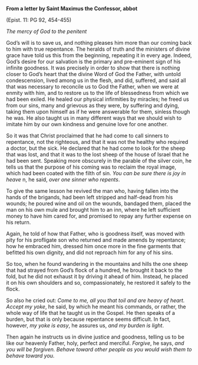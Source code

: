 

**From a letter by Saint Maximus the Confessor, abbot**

(Epist. 11: PG 92, 454-455)

_The mercy of God to the penitent_

God’s will is to save us, and nothing pleases him more than our coming back to him with true repentance. The heralds of truth and the ministers of divine grace have told us this from the beginning, repeating it in every age. Indeed, God’s desire for our salvation is the primary and pre-eminent sign of his infinite goodness. It was precisely in order to show that there is nothing closer to God’s heart that the divine Word of God the Father, with untold condescension, lived among us in the flesh, and did, suffered, and said all that was necessary to reconcile us to God the Father, when we were at enmity with him, and to restore us to the life of blessedness from which we had been exiled. He healed our physical infirmities by miracles; he freed us from our sins, many and grievous as they were, by suffering and dying, taking them upon himself as if he were answerable for them, sinless though he was. He also taught us in many different ways that we should wish to imitate him by our own kindness and genuine love for one another.

So it was that Christ proclaimed that he had come to call sinners to repentance, not the righteous, and that it was not the healthy who required a doctor, but the sick. He declared that he had come to look for the sheep that was lost, and that it was to the lost sheep of the house of Israel that he had been sent. Speaking more obscurely in the parable of the silver coin, he tells us that the purpose of his coming was to reclaim the royal image, which had been coated with the filth of sin. _You can be sure there is joy in heave_ n, he said, _over one sinner who repents_.

To give the same lesson he revived the man who, having fallen into the hands of the brigands, had been left stripped and half-dead from his wounds; he poured wine and oil on the wounds, bandaged them, placed the man on his own mule and brought him to an inn, where he left sufficient money to have him cared for, and promised to repay any further expense on his return.

Again, he told of how that Father, who is goodness itself, was moved with pity for his profligate son who returned and made amends by repentance; how he embraced him, dressed him once more in the fine garments that befitted his own dignity, and did not reproach him for any of his sins.

So too, when he found wandering in the mountains and hills the one sheep that had strayed from God’s flock of a hundred, he brought it back to the fold, but he did not exhaust it by driving it ahead of him. Instead, he placed it on his own shoulders and so, compassionately, he restored it safely to the flock.

So also he cried out: _Come to me, all you that toil and are heavy of heart. Accept my yoke_, he said, by which he meant his commands, or rather, the whole way of life that he taught us in the Gospel. He then speaks of a burden, but that is only because repentance seems difficult. In fact, however, _my yoke is easy_, he assures us, _and my burden is light_.

Then again he instructs us in divine justice and goodness, telling us to be like our heavenly Father, holy, perfect and merciful. _Forgive_, he says, _and you will be forgiven. Behave toward other people as you would wish them to behave toward you._

